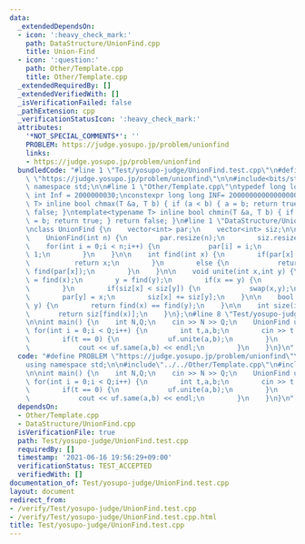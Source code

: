 ```yaml
---
data:
  _extendedDependsOn:
  - icon: ':heavy_check_mark:'
    path: DataStructure/UnionFind.cpp
    title: Union-Find
  - icon: ':question:'
    path: Other/Template.cpp
    title: Other/Template.cpp
  _extendedRequiredBy: []
  _extendedVerifiedWith: []
  _isVerificationFailed: false
  _pathExtension: cpp
  _verificationStatusIcon: ':heavy_check_mark:'
  attributes:
    '*NOT_SPECIAL_COMMENTS*': ''
    PROBLEM: https://judge.yosupo.jp/problem/unionfind
    links:
    - https://judge.yosupo.jp/problem/unionfind
  bundledCode: "#line 1 \"Test/yosupo-judge/UnionFind.test.cpp\"\n#define PROBLEM\
    \ \"https://judge.yosupo.jp/problem/unionfind\"\n\n#include<bits/stdc++.h>\nusing\
    \ namespace std;\n\n#line 1 \"Other/Template.cpp\"\ntypedef long long ll;\nconstexpr\
    \ int Inf = 2000000030;\nconstexpr long long INF= 2000000000000000000;\n\ntemplate<typename\
    \ T> inline bool chmax(T &a, T b) { if (a < b) { a = b; return true; } return\
    \ false; }\ntemplate<typename T> inline bool chmin(T &a, T b) { if (a > b) { a\
    \ = b; return true; } return false; }\n#line 1 \"DataStructure/UnionFind.cpp\"\
    \nclass UnionFind {\n    vector<int> par;\n    vector<int> siz;\n\npublic:\n\n\
    \    UnionFind(int n) {\n        par.resize(n);\n        siz.resize(n);\n    \
    \    for(int i = 0;i < n;i++) {\n            par[i] = i;\n            siz[i] =\
    \ 1;\n        }\n    }\n\n    int find(int x) {\n        if(par[x] == x) {\n \
    \           return x;\n        }\n        else {\n            return par[x] =\
    \ find(par[x]);\n        }\n    }\n\n    void unite(int x,int y) {\n        x\
    \ = find(x);\n        y = find(y);\n        if(x == y) {\n            return;\n\
    \        }\n        if(siz[x] < siz[y]) {\n            swap(x,y);\n        }\n\
    \        par[y] = x;\n        siz[x] += siz[y];\n    }\n\n    bool same(int x,int\
    \ y) {\n        return find(x) == find(y);\n    }\n\n    int size(int x) {\n \
    \       return siz[find(x)];\n    }\n};\n#line 8 \"Test/yosupo-judge/UnionFind.test.cpp\"\
    \n\nint main() {\n    int N,Q;\n    cin >> N >> Q;\n    UnionFind uf(N);\n   \
    \ for(int i = 0;i < Q;i++) {\n        int t,a,b;\n        cin >> t >> a >> b;\n\
    \        if(t == 0) {\n            uf.unite(a,b);\n        }\n        else {\n\
    \            cout << uf.same(a,b) << endl;\n        }\n    }\n}\n"
  code: "#define PROBLEM \"https://judge.yosupo.jp/problem/unionfind\"\n\n#include<bits/stdc++.h>\n\
    using namespace std;\n\n#include\"../../Other/Template.cpp\"\n#include\"../../DataStructure/UnionFind.cpp\"\
    \n\nint main() {\n    int N,Q;\n    cin >> N >> Q;\n    UnionFind uf(N);\n   \
    \ for(int i = 0;i < Q;i++) {\n        int t,a,b;\n        cin >> t >> a >> b;\n\
    \        if(t == 0) {\n            uf.unite(a,b);\n        }\n        else {\n\
    \            cout << uf.same(a,b) << endl;\n        }\n    }\n}\n"
  dependsOn:
  - Other/Template.cpp
  - DataStructure/UnionFind.cpp
  isVerificationFile: true
  path: Test/yosupo-judge/UnionFind.test.cpp
  requiredBy: []
  timestamp: '2021-06-16 19:56:29+09:00'
  verificationStatus: TEST_ACCEPTED
  verifiedWith: []
documentation_of: Test/yosupo-judge/UnionFind.test.cpp
layout: document
redirect_from:
- /verify/Test/yosupo-judge/UnionFind.test.cpp
- /verify/Test/yosupo-judge/UnionFind.test.cpp.html
title: Test/yosupo-judge/UnionFind.test.cpp
---
```

